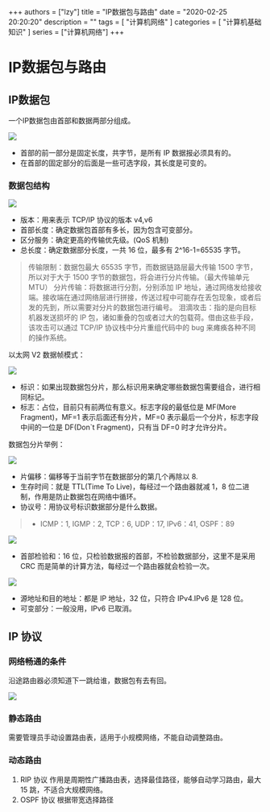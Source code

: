 +++
authors = ["lzy"]
title = "IP数据包与路由"
date = "2020-02-25 20:20:20"
description = ""
tags = [
    "计算机网络"
]
categories = [
    "计算机基础知识"
]
series = ["计算机网络"]
+++

# IP数据包与路由

## IP数据包

一个IP数据包由首部和数据两部分组成。

![](../static/MoGLblYC1oQmeoxFUXccmscEnKv.webp)

- 首部的前一部分是固定长度，共字节，是所有 IP 数据报必须具有的。
- 在首部的固定部分的后面是一些可选字段，其长度是可变的。

### 数据包结构

![](../static/MQTObrfW0oXyhOxSTOzcHpLvnNc.webp)

- 版本：用来表示 TCP/IP 协议的版本 v4,v6
- 首部长度：确定数据包首部有多长，因为包含可变部分。
- 区分服务：确定更高的传输优先级。(QoS 机制)
- 总长度：确定数据部分长度，一共 16 位，最多有 2^16-1=65535 字节。

> 传输限制：数据包最大 65535 字节，而数据链路层最大传输 1500 字节，所以对于大于 1500 字节的数据包，将会进行分片传输。（最大传输单元 MTU）
> 分片传输：将数据进行分割，分别添加 IP 地址，通过网络发给接收端。接收端在通过网络层进行拼接，传送过程中可能存在丢包现象，或者后发的先到，所以需要对分片的数据包进行编号。
> 泪滴攻击：指的是向目标机器发送损坏的 IP 包，诸如重叠的包或者过大的包载荷。借由这些手段，该攻击可以通过 TCP/IP 协议栈中分片重组代码中的 bug 来瘫痪各种不同的操作系统。

以太网 V2 数据帧模式：

![](../static/AS7cbKW6WotoHdxm6GBcNolDnKg.webp)

- 标识：如果出现数据包分片，那么标识用来确定哪些数据包需要组合，进行相同标记。
- 标志：占位，目前只有前两位有意义。标志字段的最低位是 MF(More Fragment)，MF=1 表示后面还有分片，MF=0 表示最后一个分片，标志字段中间的一位是 DF(Don`t Fragment)，只有当 DF=0 时才允许分片。

数据包分片举例：

![](../static/LF1abQcrqofG8nxZawecsVBvnsh.webp)

- 片偏移：偏移等于当前字节在数据部分的第几个再除以 8.
- 生存时间：就是 TTL(Time To Live)，每经过一个路由器就减 1，8 位二进制，作用是防止数据包在网络中循环。
- 协议号：用协议号标识数据部分是什么数据。

> - ICMP：1, IGMP：2, TCP：6, UDP：17, IPv6：41, OSPF：89

![](../static/GroSb6Q3topKomxZILsciOamn0w.webp)

- 首部检验和：16 位，只检验数据报的首部，不检验数据部分，这里不是采用 CRC 而是简单的计算方法，每经过一个路由器就会检验一次。

![](../static/QDWqblO8No80Cbx7Yu7cq0ywnsf.webp)

- 源地址和目的地址：都是 IP 地址，32 位，只符合 IPv4.IPv6 是 128 位。
- 可变部分：一般没用，IPv6 已取消。

## IP 协议

### 网络畅通的条件

沿途路由器必须知道下一跳给谁，数据包有去有回。

![](../static/FXoXbTfhOoABcvxMSErcQlRhnsV.webp)

### 静态路由

需要管理员手动设置路由表，适用于小规模网络，不能自动调整路由。

### 动态路由

1. RIP 协议
   作用是周期性广播路由表，选择最佳路径，能够自动学习路由，最大 15 跳，不适合大规模网络。
2. OSPF 协议
   根据带宽选择路径
